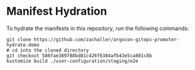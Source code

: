 # Manifest Hydration

To hydrate the manifests in this repository, run the following commands:

```shell
git clone https://github.com/zachaller/argocon-gitops-promoter-hydrate-demo
# cd into the cloned directory
git checkout 586fae369788bd81c426f6384afb43e5ca801c8b
kustomize build ./user-configuration/staging/e2e
```
